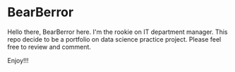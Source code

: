# BearBerror

Hello there, BearBerror here. I'm the rookie on IT department manager. This repo decide to be a portfolio on data science practice project.
Please feel free to review and comment. 

Enjoy!!!
